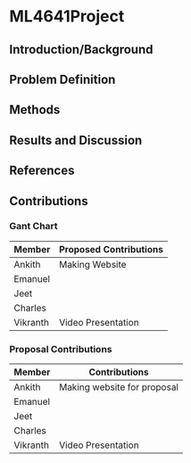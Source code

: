 # ML4641Project

## Introduction/Background

## Problem Definition

## Methods

## Results and Discussion

## References

## Contributions

### Gant Chart

| **Member** | **Proposed Contributions** |
| ---------- | -------------------------- |
| Ankith     | Making Website             |
| Emanuel    |                            |
| Jeet       |                            |
| Charles    |                            |
| Vikranth   | Video Presentation         |

### Proposal Contributions

| **Member** | **Contributions**           |
| ---------- | --------------------------- |
| Ankith     | Making website for proposal |
| Emanuel    |                             |
| Jeet       |                             |
| Charles    |                             |
| Vikranth   | Video Presentation          |
